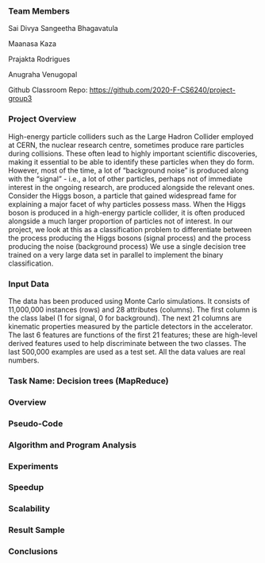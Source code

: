 ### Team Members

Sai Divya Sangeetha Bhagavatula

Maanasa Kaza

Prajakta Rodrigues

Anugraha Venugopal

Github Classroom Repo: https://github.com/2020-F-CS6240/project-group3

### Project Overview

High-energy particle colliders such as the Large Hadron Collider employed at CERN, the nuclear research centre, sometimes produce rare particles during collisions. These often lead to highly important scientific discoveries, making it essential to be able to identify these particles when they do form. However, most of the time, a lot of “background noise” is produced along with the “signal” - i.e., a lot of other particles, perhaps not of immediate interest in the ongoing research, are produced alongside the relevant ones. Consider the Higgs boson, a particle that gained widespread fame for explaining a major facet of why particles possess mass. When the Higgs boson is produced in a high-energy particle collider, it is often produced alongside a much larger proportion of particles not of interest. In our project, we look at this as a classification problem to differentiate between the process producing the Higgs bosons (signal process) and the process producing the noise (background process) We use a single decision tree trained on a very large data set in parallel to implement the binary classification.

### Input Data

The data has been produced using Monte Carlo simulations. It consists of 11,000,000 instances (rows) and 28 attributes (columns). The first column is the class label (1 for signal, 0 for background). The next 21 columns are kinematic properties measured by the particle detectors in the accelerator. The last 6 features are functions of the first 21 features; these are high-level derived features used to help discriminate between the two classes. The last 500,000 examples are used as a test set. All the data values are real numbers. 

### Task Name: Decision trees (MapReduce)


### Overview


### Pseudo-Code


### Algorithm and Program Analysis


### Experiments


### Speedup


### Scalability


### Result Sample


### Conclusions


